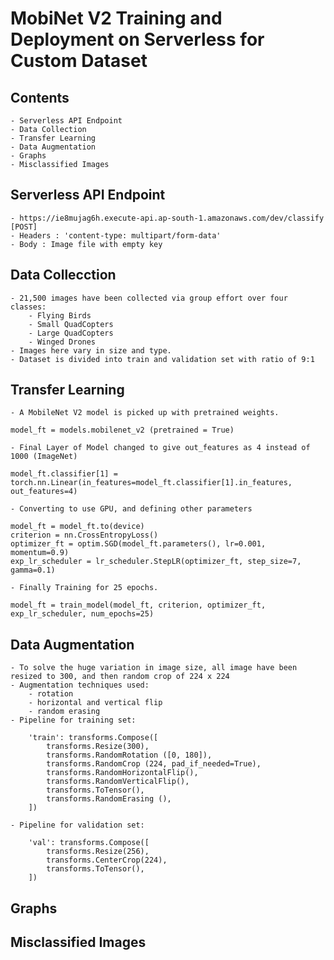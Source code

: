 # MobiNet V2 Training and Deployment on Serverless for Custom Dataset

## Contents
	- Serverless API Endpoint
	- Data Collection
	- Transfer Learning
	- Data Augmentation
	- Graphs
	- Misclassified Images

## Serverless API Endpoint
	- https://ie8mujag6h.execute-api.ap-south-1.amazonaws.com/dev/classify [POST]
	- Headers : 'content-type: multipart/form-data'
	- Body : Image file with empty key

## Data Collecction
	- 21,500 images have been collected via group effort over four classes:
		- Flying Birds
		- Small QuadCopters
		- Large QuadCopters
		- Winged Drones
	- Images here vary in size and type.
	- Dataset is divided into train and validation set with ratio of 9:1

## Transfer Learning
	- A MobileNet V2 model is picked up with pretrained weights.
```
model_ft = models.mobilenet_v2 (pretrained = True)
```
	- Final Layer of Model changed to give out_features as 4 instead of 1000 (ImageNet)
```
model_ft.classifier[1] = torch.nn.Linear(in_features=model_ft.classifier[1].in_features, out_features=4)
```
	- Converting to use GPU, and defining other parameters
```
model_ft = model_ft.to(device)
criterion = nn.CrossEntropyLoss()
optimizer_ft = optim.SGD(model_ft.parameters(), lr=0.001, momentum=0.9)
exp_lr_scheduler = lr_scheduler.StepLR(optimizer_ft, step_size=7, gamma=0.1)
```
	- Finally Training for 25 epochs.
```
model_ft = train_model(model_ft, criterion, optimizer_ft, exp_lr_scheduler, num_epochs=25)
```

## Data Augmentation
	- To solve the huge variation in image size, all image have been resized to 300, and then random crop of 224 x 224
	- Augmentation techniques used:
		- rotation
		- horizontal and vertical flip
		- random erasing
	- Pipeline for training set:
```
    'train': transforms.Compose([
        transforms.Resize(300),
        transforms.RandomRotation ([0, 180]),
        transforms.RandomCrop (224, pad_if_needed=True),
        transforms.RandomHorizontalFlip(),
        transforms.RandomVerticalFlip(),
        transforms.ToTensor(),
        transforms.RandomErasing (),
    ])
```
	- Pipeline for validation set:
```
    'val': transforms.Compose([
        transforms.Resize(256),
        transforms.CenterCrop(224),
        transforms.ToTensor(),
    ])
```
## Graphs
## Misclassified Images
